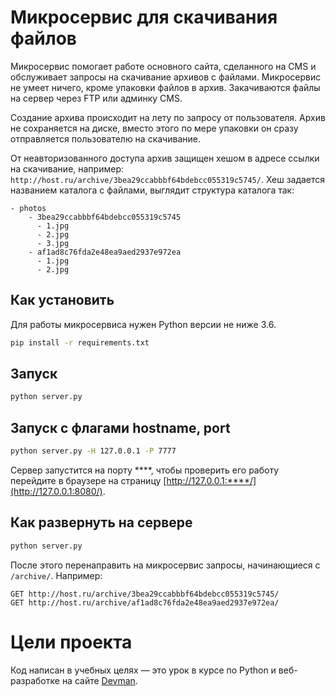 # Микросервис для скачивания файлов

Микросервис помогает работе основного сайта, сделанного на CMS и обслуживает
запросы на скачивание архивов с файлами. Микросервис не умеет ничего, кроме упаковки файлов
в архив. Закачиваются файлы на сервер через FTP или админку CMS.

Создание архива происходит на лету по запросу от пользователя. Архив не сохраняется на диске, вместо этого по мере упаковки он сразу отправляется пользователю на скачивание.

От неавторизованного доступа архив защищен хешом в адресе ссылки на скачивание, например: `http://host.ru/archive/3bea29ccabbbf64bdebcc055319c5745/`. Хеш задается названием каталога с файлами, выглядит структура каталога так:

```
- photos
    - 3bea29ccabbbf64bdebcc055319c5745
      - 1.jpg
      - 2.jpg
      - 3.jpg
    - af1ad8c76fda2e48ea9aed2937e972ea
      - 1.jpg
      - 2.jpg
```


## Как установить

Для работы микросервиса нужен Python версии не ниже 3.6.

```bash
pip install -r requirements.txt
```

## Запуск
```bash
python server.py
```

## Запуск с флагами hostname, port
```bash
python server.py -H 127.0.0.1 -P 7777
```

Сервер запустится на порту ****, чтобы проверить его работу перейдите в браузере на страницу [http://127.0.0.1:****/](http://127.0.0.1:8080/).

## Как развернуть на сервере

```bash
python server.py
```

После этого перенаправить на микросервис запросы, начинающиеся с `/archive/`. Например:

```
GET http://host.ru/archive/3bea29ccabbbf64bdebcc055319c5745/
GET http://host.ru/archive/af1ad8c76fda2e48ea9aed2937e972ea/
```

# Цели проекта

Код написан в учебных целях — это урок в курсе по Python и веб-разработке на сайте [Devman](https://dvmn.org).
